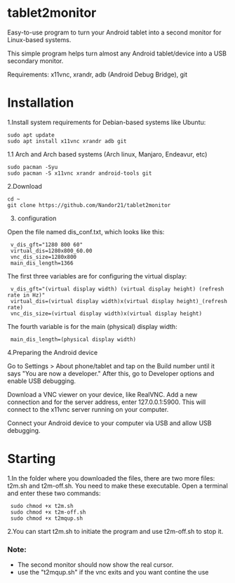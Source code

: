 # tablet2monitor
Easy-to-use program to turn your Android tablet into a second monitor for Linux-based systems.

This simple program helps turn almost any Android tablet/device into a USB secondary monitor.

Requirements: x11vnc, xrandr, adb (Android Debug Bridge), git
# Installation

1.Install system requirements for Debian-based systems like Ubuntu:
  
    sudo apt update
    sudo apt install x11vnc xrandr adb git
1.1 Arch and Arch based systems (Arch linux, Manjaro, Endeavur, etc)

    sudo pacman -Syu
    sudo pacman -S x11vnc xrandr android-tools git

2.Download
  
    cd ~
    git clone https://github.com/Nandor21/tablet2monitor
  
3. configuration

  Open the file named dis_conf.txt, which looks like this:
  
     v_dis_gft="1280 800 60"
     virtual_dis=1280x800_60.00
     vnc_dis_size=1280x800
     main_dis_length=1366
    
  The first three variables are for configuring the virtual display:

     v_dis_gft="(virtual display width) (virtual display height) (refresh rate in Hz)"
     virtual_dis=(virtual display width)x(virtual display height)_(refresh rate)
     vnc_dis_size=(virtual display width)x(virtual display height)

  The fourth variable is for the main (physical) display width:

     main_dis_length=(physical display width)

4.Preparing the Android device 
 
 Go to Settings > About phone/tablet and tap on the Build number until it says "You are now a developer." After this, go to Developer options and enable USB debugging.

 Download a VNC viewer on your device, like RealVNC. Add a new connection and for the server address, enter 127.0.0.1:5900. This will connect to the x11vnc server running on  your computer.

 Connect your Android device to your computer via USB and allow USB debugging.

# Starting

 1.In the folder where you downloaded the files, there are two more files: t2m.sh and t2m-off.sh. You need to make these executable. Open a terminal and enter these two commands:

     sudo chmod +x t2m.sh
     sudo chmod +x t2m-off.sh
     sudo chmod +x t2mqup.sh
  
 2.You can start t2m.sh to initiate the program and use t2m-off.sh to stop it.

### Note:
- The second monitor should now show the real cursor.
- use the "t2mqup.sh" if the vnc exits and you want contine the use
